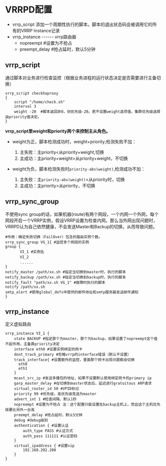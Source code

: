 # VRRPD配置
  * vrrp_script 添加一个周期性执行的脚本。脚本的退出状态码会被调用它的所有的VRRP Instance记录
  * vrrp_instance ------ vrrp路由器
    * nopreempt #设置为不抢占
    * preempt_delay #抢占延时，默认5分钟

vrrp_script
------------
通过脚本对业务进行检查监控（根据业务进程的运行状态决定是否需要进行主备切换）
```
vrrp_script checkhaproxy
{
    script "/home/check.sh"
    interval 3
    weight -20  #脚本返回非0，则优先级-20。若不设置weight选项值，集群优先级选择由priority值决定。
}
```
**vrrp_script里weight和priority两个来控制主从角色。**<br>
* weight为正，脚本检测成功时，weight+priority;检测失败不加：<br>
  1. 主失败：主priority<从priority+weight,切换
  2. 主成功：主priority+weight>从priority+weight，不切换

* weight为负，脚本检测失败时`priority-abs(weight)`,检测成功不加：<br>
  1. 主失败：主`priority-abs(weight)`<从priority时，切换
  2. 主成功：主priority>从priority，不切换


vrrp_sync_group
---------------
不使用sync group的话，如果机器(route)有两个网段，一个内网一个外网，每个网段开启一个VRRP实例，假设VRRP设置为检查内网，那么当外网出现问题时，VRRPD认为自己依然健康，不会发送Master和Backup的切换，从而导致问题。
```
#作用：确定失败切换（FailOver）包含的路由实例个数。
vrrp_sync_group VG_1{ #监控多个网段的实例
group {
　　　　VI_1 #实例名
　　　　VI_2
　　　　......
}
notify_master /path/xx.sh #指定当切换到master时，执行的脚本
netify_backup /path/xx.sh #指定当切换到backup时，执行的脚本
notify_fault "path/xx.sh VG_1" #故障时执行的脚本
notify /path/xx.sh
smtp_alert #使用global_defs中提供的邮件地址和smtp服务器发送邮件通知
}
```

vrrp_instance
-------------
定义虚拟路由
```
vrrp_instance VI_1 {
    state BACKUP #指定那个为master，那个为backup，如果设置了nopreempt这个值不起作用，主备靠priority决定
    interface eth0 #设置实例绑定的网卡
    dont_track_primary #忽略vrrp的interface错误（默认不设置）
    track_interface{ #设置额外的监控，里面那个网卡出现问题都会切换
      eth0
      eth1
    }
    mcast_src_ip #发送多播包的地址，如果不设置默认使用绑定网卡的primary ip
    garp_master_delay #在切换到master状态后，延迟进行gratuitous ARP请求
    virtual_router_id 50 #VPID标记
    priority 99 #优先级，高优先级竞选为master
    advert_int 1 #检查间隔，默认1秒
    nopreempt #设置为不抢占 注：这个配置只能设置在backup主机上，而且这个主机优先级要比另外一台高
    preempt_delay #抢占延时，默认5分钟
    debug #debug级别
    authentication { #设置认证
        auth_type PASS #认证方式
        auth_pass 111111 #认证密码
    }
    virtual_ipaddress { #设置vip
        192.168.202.200
    }
}
```
